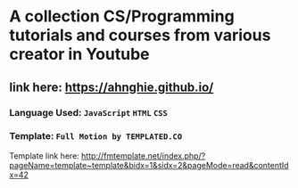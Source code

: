 # A collection CS/Programming tutorials and courses from various creator in Youtube
## link here: <https://ahnghie.github.io/>

### Language Used: `JavaScript`  `HTML`  `CSS`  
### Template: `Full Motion by TEMPLATED.CO`  
Template link here: <http://fmtemplate.net/index.php/?pageName=template~template&bidx=1&sidx=2&pageMode=read&contentIdx=42>
